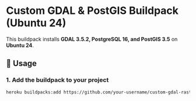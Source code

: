 # Custom GDAL & PostGIS Buildpack (Ubuntu 24)

This buildpack installs **GDAL 3.5.2, PostgreSQL 16, and PostGIS 3.5** on **Ubuntu 24**.

## 🚀 Usage

### 1. Add the buildpack to your project
```sh
heroku buildpacks:add https://github.com/your-username/custom-gdal-raster2pgsql-buildpack.git
